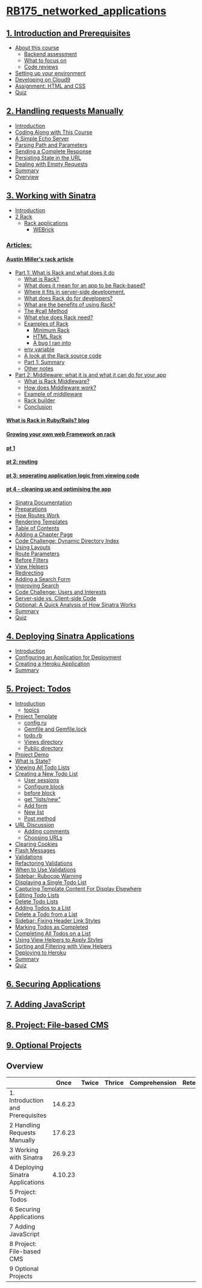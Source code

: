 # [RB175_networked_applications](https://launchschool.com/courses/26d33169/home)

## [1. Introduction and Prerequisites](https://github.com/SandyRodger/RB175_networked_applications/blob/main/01_introduction_and_prerequisites.md#introduction-and-prerequisites)
- [About this course](https://github.com/SandyRodger/RB175_networked_applications/blob/main/01_introduction_and_prerequisites.md#about-this-course)
  - [Backend assessment](https://github.com/SandyRodger/RB175_networked_applications/blob/main/01_introduction_and_prerequisites.md#backend-assessment)
  - [What to focus on](https://github.com/SandyRodger/RB175_networked_applications/blob/main/01_introduction_and_prerequisites.md#what-to-focus-on)
  - [Code reviews](https://github.com/SandyRodger/RB175_networked_applications/blob/main/01_introduction_and_prerequisites.md#code-reviews)
- [Setting up your environment](https://github.com/SandyRodger/RB175_networked_applications/blob/main/01_introduction_and_prerequisites.md#setting-up-your-environment)
- [Developing on Cloud9](https://github.com/SandyRodger/RB175_networked_applications/blob/main/01_introduction_and_prerequisites.md#developing-on-cloud9)
- [Assignment: HTML and CSS](https://github.com/SandyRodger/RB175_networked_applications/blob/main/01_introduction_and_prerequisites.md#assignment-html-and-css)
- [Quiz](https://github.com/SandyRodger/RB175_networked_applications/blob/main/01_introduction_and_prerequisites.md#quiz)
## [2. Handling requests Manually](https://github.com/SandyRodger/RB175_networked_applications/blob/main/02_handling_requests_manually.md#handling-requests-manually)
- [Introduction](https://launchschool.com/lessons/cac53b94/assignments/9cd19cf9)
- [Coding Along with This Course](https://launchschool.com/lessons/cac53b94/assignments/1cd7539f)
- [A Simple Echo Server](https://github.com/SandyRodger/RB175_networked_applications/blob/main/02_handling_requests_manually.md#a-simple-echo-server)
- [Parsing Path and Parameters](https://github.com/SandyRodger/RB175_networked_applications/blob/main/02_handling_requests_manually.md#parsing-path-and-parameters)
- [Sending a Complete Response](https://github.com/SandyRodger/RB175_networked_applications/blob/main/02_handling_requests_manually.md#sending-a-complete-response)
- [Persisting State in the URL](https://github.com/SandyRodger/RB175_networked_applications/blob/main/02_handling_requests_manually.md#persisting-state-in-the-url)
- [Dealing with Empty Requests](https://github.com/SandyRodger/RB175_networked_applications/blob/main/02_handling_requests_manually.md#dealing-with-empty-requests)
- [Summary](https://github.com/SandyRodger/RB175_networked_applications/blob/main/02_handling_requests_manually.md#summary)
- [Overview](https://github.com/SandyRodger/RB175_networked_applications/blob/main/02_handling_requests_manually.md#overview)
## [3. Working with Sinatra](https://github.com/SandyRodger/RB175_networked_applications/blob/main/03_working_with_sinatra.md)
- [Introduction](https://launchschool.com/lessons/c3578b91/assignments/b0bee199)
- [2 Rack](https://launchschool.com/lessons/c3578b91/assignments/2a32fe08)
  - [Rack applications](https://github.com/SandyRodger/RB175_networked_applications/blob/main/03_working_with_sinatra.md#rack-applications)
    - [WEBrick](https://github.com/SandyRodger/RB175_networked_applications/blob/main/03_working_with_sinatra.md#webrick)
### [Articles:](https://github.com/SandyRodger/RB175_networked_applications/blob/main/03_working_with_sinatra.md#articles)
#### [Austin Miller's rack article](https://github.com/SandyRodger/RB175_networked_applications/blob/main/Austin_miller_rack_article.md)
- [Part 1: What is Rack and what does it do](https://github.com/SandyRodger/RB175_networked_applications/blob/main/Austin_miller_rack_article.md#part-1-what-is-rack-and-what-does-it-do)
  - [What is Rack?](https://github.com/SandyRodger/RB175_networked_applications/blob/main/Austin_miller_rack_article.md#what-is-rack)
  - [What does it mean for an app to be Rack-based?](https://github.com/SandyRodger/RB175_networked_applications/blob/main/Austin_miller_rack_article.md#what-does-it-mean-for-an-app-to-be-rack-based)
  - [Where it fits in server-side development.](https://github.com/SandyRodger/RB175_networked_applications/blob/main/Austin_miller_rack_article.md#where-does-it-sit-in-server-side-development)
  - [What does Rack do for developers?](https://github.com/SandyRodger/RB175_networked_applications/edit/blob/Austin_miller_rack_article.md#what-does-rack-do-for-developers)
  - [What are the benefits of using Rack?](https://github.com/SandyRodger/RB175_networked_applications/blob/main/Austin_miller_rack_article.md#what-are-the-benefits-of-using-rack)
  - [The #call Method](https://github.com/SandyRodger/RB175_networked_applications/blob/main/Austin_miller_rack_article.md#the-call-method)
  - [What else does Rack need?](https://github.com/SandyRodger/RB175_networked_applications/blob/main/Austin_miller_rack_article.md#what-else-does-rack-need)
  - [Examples of Rack](https://github.com/SandyRodger/RB175_networked_applications/blob/main/Austin_miller_rack_article.md#examples-of-rack)
    - [Minimum Rack](https://github.com/SandyRodger/RB175_networked_applications/blob/main/Austin_miller_rack_article.md#minimum-rack)
    - [HTML Rack](https://github.com/SandyRodger/RB175_networked_applications/blob/main/Austin_miller_rack_article.md#html-rack)
    - [A bug I ran into](https://github.com/SandyRodger/RB175_networked_applications/blob/main/Austin_miller_rack_article.md#a-bug-i-ran-into)
  - [env variable](https://github.com/SandyRodger/RB175_networked_applications/blob/main/Austin_miller_rack_article.md#env-variable)
  - [A look at the Rack source code](https://github.com/SandyRodger/RB175_networked_applications/blob/main/Austin_miller_rack_article.md#a-look-at-the-rack-source-code)
  - [Part 1: Summary](https://github.com/SandyRodger/RB175_networked_applications/blob/main/Austin_miller_rack_article.md#part-1-summary)
  - [Other notes](https://github.com/SandyRodger/RB175_networked_applications/blob/main/Austin_miller_rack_article.md#other-notes)
- [Part 2: Middleware: what it is and what it can do for your app](https://github.com/SandyRodger/RB175_networked_applications/blob/main/Austin_miller_rack_article.md#part-2-middleware-what-it-is-and-what-it-can-do-for-your-app)
  - [What is Rack Middleware?](https://github.com/SandyRodger/RB175_networked_applications/blob/main/Austin_miller_rack_article.md#what-is-rack-middleware)
  - [How does Middleware work?](https://github.com/SandyRodger/RB175_networked_applications/blob/main/Austin_miller_rack_article.md#how-does-middleware-work)
  - [Example of middleware](https://github.com/SandyRodger/RB175_networked_applications/blob/main/Austin_miller_rack_article.md#example-of-middleware)
  - [Rack builder](https://github.com/SandyRodger/RB175_networked_applications/blob/main/Austin_miller_rack_article.md#rack-builder)
  - [Conclusion](https://github.com/SandyRodger/RB175_networked_applications/blob/main/Austin_miller_rack_article.md#conclusion)

#### [What is Rack in Ruby/Rails? blog](https://github.com/SandyRodger/RB175_networked_applications/blob/main/03_working_with_sinatra.md#what-is-rack-in-rubyrails-blog)
#### [Growing your own web Framework on rack](https://github.com/SandyRodger/RB175_networked_applications/blob/main/03_working_with_sinatra.md#growing-your-own-web-framework-on-rack)
#### [pt 1](https://github.com/SandyRodger/RB175_networked_applications/blob/main/03_working_with_sinatra.md#pt-1)
#### [pt 2: routing](https://github.com/SandyRodger/RB175_networked_applications/blob/main/03_working_with_sinatra.md#pt-2-routing)
#### [pt 3: seperating application logic from viewing code](https://github.com/SandyRodger/RB175_networked_applications/blob/main/03_working_with_sinatra.md#pt-3-seperating-application-logic-from-viewing-code)
#### [pt 4 - cleaning up and optimising the app](https://github.com/SandyRodger/RB175_networked_applications/blob/main/03_working_with_sinatra.md#pt-4---cleaning-up-and-optimising-the-app)

- [Sinatra Documentation](https://github.com/SandyRodger/RB175_networked_applications/blob/main/03_working_with_sinatra.md#sinatra-documentation)
- [Preparations](https://github.com/SandyRodger/RB175_networked_applications/blob/main/03_working_with_sinatra.md#preparations)
- [How Routes Work](https://github.com/SandyRodger/RB175_networked_applications/blob/main/03_working_with_sinatra.md#how-routes-work)
- [Rendering Templates](https://github.com/SandyRodger/RB175_networked_applications/blob/main/03_working_with_sinatra.md#rendering-templates)
- [Table of Contents](https://github.com/SandyRodger/RB175_networked_applications/blob/main/03_working_with_sinatra.md#table-of-contents)
- [Adding a Chapter Page](https://github.com/SandyRodger/RB175_networked_applications/blob/main/03_working_with_sinatra.md#adding-a-chapter-page)
- [Code Challenge: Dynamic Directory Index](https://github.com/SandyRodger/RB175_networked_applications/blob/main/03_working_with_sinatra.md#code-challenge-dynamic-directory-index)
- [Using Layouts](https://github.com/SandyRodger/RB175_networked_applications/blob/main/03_working_with_sinatra.md#using-layouts)
- [Route Parameters](https://github.com/SandyRodger/RB175_networked_applications/blob/main/03_working_with_sinatra.md#route-parameters)
- [Before Filters](https://github.com/SandyRodger/RB175_networked_applications/blob/main/03_working_with_sinatra.md#before-filters)
- [View Helpers](https://github.com/SandyRodger/RB175_networked_applications/blob/main/03_working_with_sinatra.md#view-helpers)
- [Redirecting](https://github.com/SandyRodger/RB175_networked_applications/blob/main/03_working_with_sinatra.md#redirecting)
- [Adding a Search Form](https://github.com/SandyRodger/RB175_networked_applications/blob/main/03_working_with_sinatra.md#adding-a-search-form)
- [Improving Search](https://github.com/SandyRodger/RB175_networked_applications/blob/main/03_working_with_sinatra.md#improving-search)
- [Code Challenge: Users and Interests](https://github.com/SandyRodger/RB175_networked_applications/blob/main/03_working_with_sinatra.md#code-challenge-users-and-interests)
- [Server-side vs. Client-side Code](https://github.com/SandyRodger/RB175_networked_applications/blob/main/03_working_with_sinatra.md#server-side-vs-client-side-code)
- [Optional: A Quick Analysis of How Sinatra Works](https://github.com/SandyRodger/RB175_networked_applications/blob/main/03_working_with_sinatra.md#optional-a-quick-analysis-of-how-sinatra-works)
- [Summary](https://github.com/SandyRodger/RB175_networked_applications/blob/main/03_working_with_sinatra.md#summary)
- [Quiz](https://github.com/SandyRodger/RB175_networked_applications/blob/main/03_working_with_sinatra.md#quiz)

## [4. Deploying Sinatra Applications](https://github.com/SandyRodger/RB175_networked_applications/blob/main/04_deploying_sinatra_applications.md)

- [Introduction](https://launchschool.com/lessons/26c18317/assignments/cf6f9a67)
- [Configuring an Application for Deployment](https://launchschool.com/lessons/26c18317/assignments/ab12b730)
- [Creating a Heroku Application](https://github.com/SandyRodger/RB175_networked_applications/blob/main/04_deploying_sinatra_applications.md#creating-a-heroku-application)
- [Summary](https://github.com/SandyRodger/RB175_networked_applications/blob/main/04_deploying_sinatra_applications.md#summary)

## [5. Project: Todos](https://github.com/SandyRodger/RB175_networked_applications/blob/main/05_project_todos.md)

- [Introduction](https://github.com/SandyRodger/RB175_networked_applications/blob/main/05_project_todos.md#introduction)
  - [topics](https://github.com/SandyRodger/RB175_networked_applications/blob/main/05_project_todos.md#topics)
- [Project Template](https://github.com/SandyRodger/RB175_networked_applications/blob/main/05_project_todos.md#project-template)
  - [config.ru](https://github.com/SandyRodger/RB175_networked_applications/blob/main/05_project_todos.md#configru)
  - [Gemfile and Gemfile.lock](https://github.com/SandyRodger/RB175_networked_applications/blob/main/05_project_todos.md#gemfile-and-gemfilelock)
  - [todo.rb](https://github.com/SandyRodger/RB175_networked_applications/blob/main/05_project_todos.md#todorb)
  - [Views directory](https://github.com/SandyRodger/RB175_networked_applications/blob/main/05_project_todos.md#views-directory)
  - [Public directory](https://github.com/SandyRodger/RB175_networked_applications/blob/main/05_project_todos.md#public-directory)
- [Project Demo](https://github.com/SandyRodger/RB175_networked_applications/blob/main/05_project_todos.md#project-demo)
- [What is State?](https://github.com/SandyRodger/RB175_networked_applications/blob/main/05_project_todos.md#what-is-state)
- [Viewing All Todo Lists](https://github.com/SandyRodger/RB175_networked_applications/blob/main/05_project_todos.md#viewing-all-todo-lists)
- [Creating a New Todo List](https://github.com/SandyRodger/RB175_networked_applications/blob/main/05_project_todos.md#creating-a-new-todo-list)
  - [User sessions](https://github.com/SandyRodger/RB175_networked_applications/blob/main/05_project_todos.md#user-sessions)
  - [Configure block](https://github.com/SandyRodger/RB175_networked_applications/blob/main/05_project_todos.md#configure-block)
  - [before block](https://github.com/SandyRodger/RB175_networked_applications/blob/main/05_project_todos.md#before-block)
  - [get "lists/new"](https://github.com/SandyRodger/RB175_networked_applications/blob/main/05_project_todos.md#get-listsnew)
  - [Add form](https://github.com/SandyRodger/RB175_networked_applications/blob/main/05_project_todos.md#add-form)
  - [New list](https://github.com/SandyRodger/RB175_networked_applications/blob/main/05_project_todos.md#new_listerb)
  - [Post method](https://github.com/SandyRodger/RB175_networked_applications/blob/main/05_project_todos.md#post-method)
- [URL Discussion](https://github.com/SandyRodger/RB175_networked_applications/blob/main/05_project_todos.md#url-discussion)
  - [Adding comments](https://github.com/SandyRodger/RB175_networked_applications/blob/main/05_project_todos.md#adding-comments)
  - [Choosing URLs](https://github.com/SandyRodger/RB175_networked_applications/blob/main/05_project_todos.md#choosing-urls)
- [Clearing Cookies](https://github.com/SandyRodger/RB175_networked_applications/blob/main/05_project_todos.md#clearing-cookies)
- [Flash Messages](https://github.com/SandyRodger/RB175_networked_applications/blob/main/05_project_todos.md#flash-messages)
- [Validations](https://github.com/SandyRodger/RB175_networked_applications/blob/main/05_project_todos.md#validations)
- [Refactoring Validations](https://github.com/SandyRodger/RB175_networked_applications/blob/main/05_project_todos.md#refactoring-validations)
- [When to Use Validations](https://github.com/SandyRodger/RB175_networked_applications/blob/main/05_project_todos.md#when-to-use-validations)
- [Sidebar: Rubocop Warning](https://github.com/SandyRodger/RB175_networked_applications/blob/main/05_project_todos.md#sidebar-rubocop-warning)
- [Displaying a Single Todo List](https://github.com/SandyRodger/RB175_networked_applications/blob/main/05_project_todos.md#displaying-a-single-todo-list)
- [Capturing Template Content For Display Elsewhere](https://github.com/SandyRodger/RB175_networked_applications/blob/main/05_project_todos.md#capturing-template-content-for-display-elsewhere)
- [Editing Todo Lists](https://github.com/SandyRodger/RB175_networked_applications/blob/main/05_project_todos.md#editing-todo-lists)
- [Delete Todo Lists](https://github.com/SandyRodger/RB175_networked_applications/blob/main/05_project_todos.md#delete-todo-lists)
- [Adding Todos to a List](https://github.com/SandyRodger/RB175_networked_applications/blob/main/05_project_todos.md#adding-todos-to-a-list)
- [Delete a Todo from a List](https://github.com/SandyRodger/RB175_networked_applications/blob/main/05_project_todos.md#delete-a-todo-from-a-list)
- [Sidebar: Fixing Header Link Styles](https://github.com/SandyRodger/RB175_networked_applications/blob/main/05_project_todos.md#sidebar-fixing-header-link-styles)
- [Marking Todos as Completed](https://github.com/SandyRodger/RB175_networked_applications/blob/main/05_project_todos.md#marking-todos-as-completed)
- [Completing All Todos on a List](https://github.com/SandyRodger/RB175_networked_applications/blob/main/05_project_todos.md#completing-all-todos-on-a-list)
- [Using View Helpers to Apply Styles](https://github.com/SandyRodger/RB175_networked_applications/blob/main/05_project_todos.md#using-view-helpers-to-apply-styles)
- [Sorting and Filtering with View Helpers](https://github.com/SandyRodger/RB175_networked_applications/blob/main/05_project_todos.md#sorting-and-filtering-with-view-helpers)
- [Deploying to Heroku](https://github.com/SandyRodger/RB175_networked_applications/blob/main/05_project_todos.md#deploying-to-heroku)
- [Summary](https://github.com/SandyRodger/RB175_networked_applications/blob/main/05_project_todos.md#summary)
- [Quiz](https://github.com/SandyRodger/RB175_networked_applications/blob/main/05_project_todos.md#quiz)

## [6. Securing Applications](https://github.com/SandyRodger/RB175_networked_applications/blob/main/06_securing_applications.md)
## [7. Adding JavaScript](https://github.com/SandyRodger/RB175_networked_applications/blob/main/07_adding_javascript.md)
## [8. Project: File-based CMS](https://github.com/SandyRodger/RB175_networked_applications/blob/main/08_project_file_based_CMS.md)
## [9. Optional Projects](https://github.com/SandyRodger/RB175_networked_applications/blob/main/09_optional_projects.md)

## Overview

|  | Once | Twice | Thrice | Comprehension | Retention
| :--- | :---: | :---: | :---: | :--- | :---
|1. Introduction and Prerequisites|	14.6.23 |
|2	Handling Requests Manually|17.6.23 |
|3	Working with Sinatra|26.9.23|
|4	Deploying Sinatra Applications|4.10.23|
|5	Project: Todos|
|6	Securing Applications|
|7	Adding JavaScript|
|8	Project: File-based CMS|
|9	Optional Projects|
